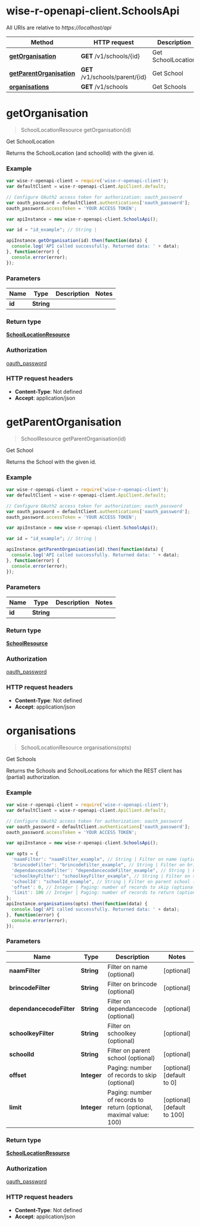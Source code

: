 # wise-r-openapi-client.SchoolsApi

All URIs are relative to *https://localhost/api*

Method | HTTP request | Description
------------- | ------------- | -------------
[**getOrganisation**](SchoolsApi.md#getOrganisation) | **GET** /v1/schools/{id} | Get SchoolLocation
[**getParentOrganisation**](SchoolsApi.md#getParentOrganisation) | **GET** /v1/schools/parent/{id} | Get School
[**organisations**](SchoolsApi.md#organisations) | **GET** /v1/schools | Get Schools


<a name="getOrganisation"></a>
# **getOrganisation**
> SchoolLocationResource getOrganisation(id)

Get SchoolLocation

Returns the SchoolLocation (and schoolId) with the given id.

### Example
```javascript
var wise-r-openapi-client = require('wise-r-openapi-client');
var defaultClient = wise-r-openapi-client.ApiClient.default;

// Configure OAuth2 access token for authorization: oauth_password
var oauth_password = defaultClient.authentications['oauth_password'];
oauth_password.accessToken = 'YOUR ACCESS TOKEN';

var apiInstance = new wise-r-openapi-client.SchoolsApi();

var id = "id_example"; // String | 

apiInstance.getOrganisation(id).then(function(data) {
  console.log('API called successfully. Returned data: ' + data);
}, function(error) {
  console.error(error);
});

```

### Parameters

Name | Type | Description  | Notes
------------- | ------------- | ------------- | -------------
 **id** | **String**|  | 

### Return type

[**SchoolLocationResource**](SchoolLocationResource.md)

### Authorization

[oauth_password](../README.md#oauth_password)

### HTTP request headers

 - **Content-Type**: Not defined
 - **Accept**: application/json

<a name="getParentOrganisation"></a>
# **getParentOrganisation**
> SchoolResource getParentOrganisation(id)

Get School

Returns the School with the given id.

### Example
```javascript
var wise-r-openapi-client = require('wise-r-openapi-client');
var defaultClient = wise-r-openapi-client.ApiClient.default;

// Configure OAuth2 access token for authorization: oauth_password
var oauth_password = defaultClient.authentications['oauth_password'];
oauth_password.accessToken = 'YOUR ACCESS TOKEN';

var apiInstance = new wise-r-openapi-client.SchoolsApi();

var id = "id_example"; // String | 

apiInstance.getParentOrganisation(id).then(function(data) {
  console.log('API called successfully. Returned data: ' + data);
}, function(error) {
  console.error(error);
});

```

### Parameters

Name | Type | Description  | Notes
------------- | ------------- | ------------- | -------------
 **id** | **String**|  | 

### Return type

[**SchoolResource**](SchoolResource.md)

### Authorization

[oauth_password](../README.md#oauth_password)

### HTTP request headers

 - **Content-Type**: Not defined
 - **Accept**: application/json

<a name="organisations"></a>
# **organisations**
> SchoolLocationResource organisations(opts)

Get Schools

Returns the Schools and SchoolLocations for which the REST client has (partial) authorization.

### Example
```javascript
var wise-r-openapi-client = require('wise-r-openapi-client');
var defaultClient = wise-r-openapi-client.ApiClient.default;

// Configure OAuth2 access token for authorization: oauth_password
var oauth_password = defaultClient.authentications['oauth_password'];
oauth_password.accessToken = 'YOUR ACCESS TOKEN';

var apiInstance = new wise-r-openapi-client.SchoolsApi();

var opts = { 
  'naamFilter': "naamFilter_example", // String | Filter on name (optional)
  'brincodeFilter': "brincodeFilter_example", // String | Filter on brincode (optional)
  'dependancecodeFilter': "dependancecodeFilter_example", // String | Filter on dependancecode (optional)
  'schoolkeyFilter': "schoolkeyFilter_example", // String | Filter on schoolkey (optional)
  'schoolId': "schoolId_example", // String | Filter on parent school (optional)
  'offset': 0, // Integer | Paging: number of records to skip (optional)
  'limit': 100 // Integer | Paging: number of records to return (optional, maximal value: 100)
};
apiInstance.organisations(opts).then(function(data) {
  console.log('API called successfully. Returned data: ' + data);
}, function(error) {
  console.error(error);
});

```

### Parameters

Name | Type | Description  | Notes
------------- | ------------- | ------------- | -------------
 **naamFilter** | **String**| Filter on name (optional) | [optional] 
 **brincodeFilter** | **String**| Filter on brincode (optional) | [optional] 
 **dependancecodeFilter** | **String**| Filter on dependancecode (optional) | [optional] 
 **schoolkeyFilter** | **String**| Filter on schoolkey (optional) | [optional] 
 **schoolId** | **String**| Filter on parent school (optional) | [optional] 
 **offset** | **Integer**| Paging: number of records to skip (optional) | [optional] [default to 0]
 **limit** | **Integer**| Paging: number of records to return (optional, maximal value: 100) | [optional] [default to 100]

### Return type

[**SchoolLocationResource**](SchoolLocationResource.md)

### Authorization

[oauth_password](../README.md#oauth_password)

### HTTP request headers

 - **Content-Type**: Not defined
 - **Accept**: application/json

